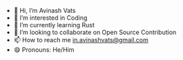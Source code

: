 - 👋 Hi, I’m Avinash Vats
- 👀 I’m interested in Coding
- 🌱 I’m currently learning Rust
- 💞️ I’m looking to collaborate on Open Source Contribution
- 📫 How to reach me in.avinashvats@gmail.com
- 😄 Pronouns: He/Him

<!---
iavinashvats/iavinashvats is a ✨ special ✨ repository because its `README.md` (this file) appears on your GitHub profile.
You can click the Preview link to take a look at your changes.
--->
